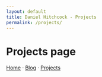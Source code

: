 ```yaml
---
layout: default
title: Daniel Hitchcock - Projects
permalink: /projects/
---
```


# Projects page

[Home](/Personal-site)  ·  [Blog](/Personal-site/blog)  ·  [Projects](/Personal-site/projects/)